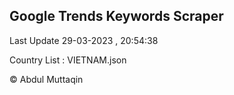 

## Google Trends Keywords Scraper 
 
Last Update 29-03-2023 , 20:54:38

Country List :
VIETNAM.json



© Abdul Muttaqin 
